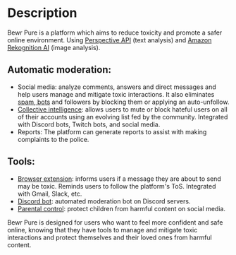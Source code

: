 # Description
Bewr Pure is a platform which aims to reduce toxicity and promote a safer online environment. Using [Perspective API](https://perspectiveapi.com/) (text analysis) and [Amazon Rekognition AI](https://docs.aws.amazon.com/rekognition/latest/dg/moderation.html#moderation-api) (image analysis).

## Automatic moderation:
* Social media: analyze comments, answers and direct messages and help users manage and mitigate toxic interactions. It also eliminates [spam, bots](https://spamguardapp.com/) and followers by blocking them or applying an auto-unfollow.
* [Collective intelligence](https://placedelapaix.fr/): allows users to mute or block hateful users on all of their accounts using an evolving list fed by the community. Integrated with Discord bots, Twitch bots, and social media.
* Reports: The platform can generate reports to assist with making complaints to the police.

## Tools:
* [Browser extension](https://github.com/conversationai/perspective-viewership-extension): informs users if a message they are about to send may be toxic. Reminds users to follow the platform's ToS. Integrated with Gmail, Slack, etc. 
* [Discord bot](https://github.com/google/making_with_ml/tree/master/discord_moderator): automated moderation bot on Discord servers.
* [Parental control](https://www.bodyguard.ai/families): protect children from harmful content on social media.

Bewr Pure is designed for users who want to feel more confident and safe online, knowing that they have tools to manage and mitigate toxic interactions and protect themselves and their loved ones from harmful content.
